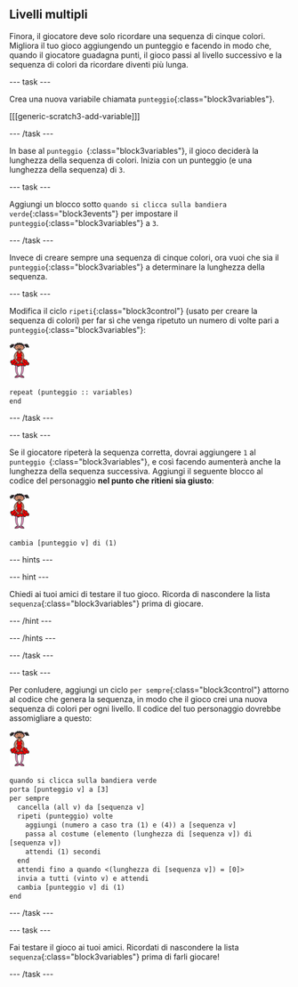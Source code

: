 ## Livelli multipli

Finora, il giocatore deve solo ricordare una sequenza di cinque colori. Migliora il tuo gioco aggiungendo un punteggio e facendo in modo che, quando il giocatore guadagna punti, il gioco passi al livello successivo e la sequenza di colori da ricordare diventi più lunga.

\--- task \---

Crea una nuova variabile chiamata `punteggio`{:class="block3variables"}.

[[[generic-scratch3-add-variable]]]

\--- /task \---

In base al `punteggio `{:class="block3variables"}, il gioco deciderà la lunghezza della sequenza di colori. Inizia con un punteggio (e una lunghezza della sequenza) di `3`.

\--- task \---

Aggiungi un blocco sotto `quando si clicca sulla bandiera verde`{:class="block3events"} per impostare il `punteggio`{:class="block3variables"} a `3`.

\--- /task \---

Invece di creare sempre una sequenza di cinque colori, ora vuoi che sia il `punteggio`{:class="block3variables"} a determinare la lunghezza della sequenza.

\--- task \---

Modifica il ciclo `ripeti`{:class="block3control"} (usato per creare la sequenza di colori) per far sì che venga ripetuto un numero di volte pari a `punteggio`{:class="block3variables"}:

![sprite](images/ballerina.png)

```blocks3
repeat (punteggio :: variables)
end
```

\--- /task \---

\--- task \---

Se il giocatore ripeterà la sequenza corretta, dovrai aggiungere `1` al `punteggio `{:class="block3variables"}, e così facendo aumenterà anche la lunghezza della sequenza successiva. Aggiungi il seguente blocco al codice del personaggio **nel punto che ritieni sia giusto**:

![sprite](images/ballerina.png)

```blocks3
cambia [punteggio v] di (1)
```

\--- hints \---

\--- hint \---

Chiedi ai tuoi amici di testare il tuo gioco. Ricorda di nascondere la lista `sequenza`{:class="block3variables"} prima di giocare.

\--- /hint \---

\--- /hints \---

\--- /task \---

\--- task \---

Per conludere, aggiungi un ciclo `per sempre`{:class="block3control"} attorno al codice che genera la sequenza, in modo che il gioco crei una nuova sequenza di colori per ogni livello. Il codice del tuo personaggio dovrebbe assomigliare a questo:

![ballerina](images/ballerina.png)

```blocks3
quando si clicca sulla bandiera verde
porta [punteggio v] a [3]
per sempre 
  cancella (all v) da [sequenza v]
  ripeti (punteggio) volte 
    aggiungi (numero a caso tra (1) e (4)) a [sequenza v]
    passa al costume (elemento (lunghezza di [sequenza v]) di [sequenza v])
    attendi (1) secondi
  end
  attendi fino a quando <(lunghezza di [sequenza v]) = [0]>
  invia a tutti (vinto v) e attendi
  cambia [punteggio v] di (1)
end
```

\--- /task \---

\--- task \---

Fai testare il gioco ai tuoi amici. Ricordati di nascondere la lista `sequenza`{:class="block3variables"} prima di farli giocare!

\--- /task \---